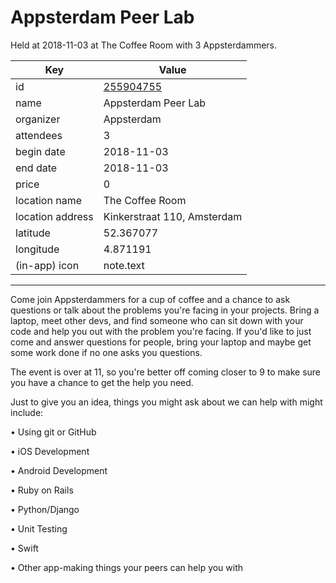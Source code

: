 # Appsterdam Peer Lab
Held at 2018-11-03 at The Coffee Room with 3 Appsterdammers.
        
|Key|Value
|---|---|
|id|[255904755](https://www.meetup.com/appsterdam/events/255904755/)|
|name|Appsterdam Peer Lab|
|organizer|Appsterdam|
|attendees|3|
|begin date|2018-11-03|
|end date|2018-11-03|
|price|0|
|location name|The Coffee Room|
|location address|Kinkerstraat 110, Amsterdam|
|latitude|52.367077|
|longitude|4.871191|
|(in-app) icon|note.text|

---

Come join Appsterdammers for a cup of coffee and a chance to ask questions or talk about the problems you're facing in your projects. Bring a laptop, meet other devs, and find someone who can sit down with your code and help you out with the problem you're facing. If you'd like to just come and answer questions for people, bring your laptop and maybe get some work done if no one asks you questions.

The event is over at 11, so you're better off coming closer to 9 to make sure you have a chance to get the help you need.

Just to give you an idea, things you might ask about we can help with might include:

• Using git or GitHub

• iOS Development

• Android Development

• Ruby on Rails

• Python/Django

• Unit Testing

• Swift

• Other app-making things your peers can help you with


